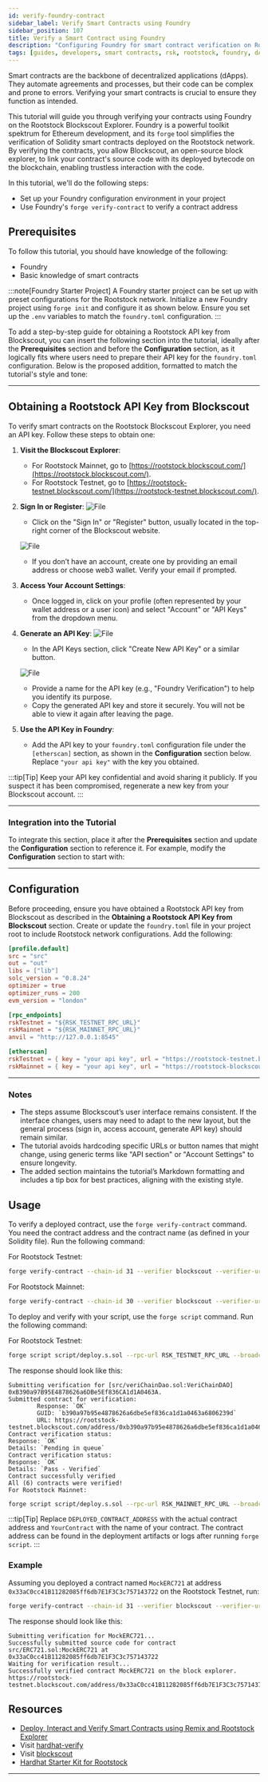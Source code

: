 ```yaml
---
id: verify-foundry-contract
sidebar_label: Verify Smart Contracts using Foundry
sidebar_position: 107
title: Verify a Smart Contract using Foundry
description: "Configuring Foundry for smart contract verification on Rootstock"
tags: [guides, developers, smart contracts, rsk, rootstock, foundry, dApps, ethers]
---
```




Smart contracts are the backbone of decentralized applications (dApps). They automate agreements and processes, but their code can be complex and prone to errors. Verifying your smart contracts is crucial to ensure they function as intended.

This tutorial will guide you through verifying your contracts using Foundry on the Rootstock Blockscout Explorer. Foundry is a powerful toolkit spektrum for Ethereum development, and its `forge` tool simplifies the verification of Solidity smart contracts deployed on the Rootstock network. By verifying the contracts, you allow Blockscout, an open-source block explorer, to link your contract's source code with its deployed bytecode on the blockchain, enabling trustless interaction with the code.

In this tutorial, we'll do the following steps:

- Set up your Foundry configuration environment in your project
- Use Foundry's `forge verify-contract` to verify a contract address

## Prerequisites

To follow this tutorial, you should have knowledge of the following:

- Foundry
- Basic knowledge of smart contracts

:::note[Foundry Starter Project]
A Foundry starter project can be set up with preset configurations for the Rootstock network. Initialize a new Foundry project using `forge init` and configure it as shown below. Ensure you set up the `.env` variables to match the `foundry.toml` configuration.
:::

To add a step-by-step guide for obtaining a Rootstock API key from Blockscout, you can insert the following section into the tutorial, ideally after the **Prerequisites** section and before the **Configuration** section, as it logically fits where users need to prepare their API key for the `foundry.toml` configuration. Below is the proposed addition, formatted to match the tutorial's style and tone:

---

## Obtaining a Rootstock API Key from Blockscout

To verify smart contracts on the Rootstock Blockscout Explorer, you need an API key. Follow these steps to obtain one:

1. **Visit the Blockscout Explorer**:
   - For Rootstock Mainnet, go to [https://rootstock.blockscout.com/](https://rootstock.blockscout.com/).
   - For Rootstock Testnet, go to [https://rootstock-testnet.blockscout.com/](https://rootstock-testnet.blockscout.com/).


2. **Sign In or Register**:
![File](./images/login.jpg)
   - Click on the "Sign In" or "Register" button, usually located in the top-right corner of the Blockscout website.

   ![File](./images/choose.png)
   - If you don’t have an account, create one by providing an email address or choose web3 wallet. Verify your email if prompted.

4. **Access Your Account Settings**:
   - Once logged in, click on your profile (often represented by your wallet address or a user icon) and select "Account" or "API Keys" from the dropdown menu.

5. **Generate an API Key**:
![File](./images/add.jpg)
   - In the API Keys section, click "Create New API Key" or a similar button.

   ![File](./images/name.jpg)
   - Provide a name for the API key (e.g., "Foundry Verification") to help you identify its purpose.
   - Copy the generated API key and store it securely. You will not be able to view it again after leaving the page.

6. **Use the API Key in Foundry**:
   - Add the API key to your `foundry.toml` configuration file under the `[etherscan]` section, as shown in the **Configuration** section below. Replace `"your api key"` with the key you obtained.

:::tip[Tip]
Keep your API key confidential and avoid sharing it publicly. If you suspect it has been compromised, regenerate a new key from your Blockscout account.
:::

---

### Integration into the Tutorial

To integrate this section, place it after the **Prerequisites** section and update the **Configuration** section to reference it. For example, modify the **Configuration** section to start with:

---

## Configuration

Before proceeding, ensure you have obtained a Rootstock API key from Blockscout as described in the **Obtaining a Rootstock API Key from Blockscout** section. Create or update the `foundry.toml` file in your project root to include Rootstock network configurations. Add the following:

```toml
[profile.default]
src = "src"
out = "out"
libs = ["lib"]
solc_version = "0.8.24"
optimizer = true
optimizer_runs = 200
evm_version = "london"

[rpc_endpoints]
rskTestnet = "${RSK_TESTNET_RPC_URL}"
rskMainnet = "${RSK_MAINNET_RPC_URL}"
anvil = "http://127.0.0.1:8545"

[etherscan]
rskTestnet = { key = "your api key", url = "https://rootstock-testnet.blockscout.com/api" }
rskMainnet = { key = "your api key", url = "https://rootstock-blockscout.com/api" }
```

---

### Notes
- The steps assume Blockscout’s user interface remains consistent. If the interface changes, users may need to adapt to the new layout, but the general process (sign in, access account, generate API key) should remain similar.
- The tutorial avoids hardcoding specific URLs or button names that might change, using generic terms like "API section" or "Account Settings" to ensure longevity.
- The added section maintains the tutorial’s Markdown formatting and includes a tip box for best practices, aligning with the existing style.

## Usage

To verify a deployed contract, use the `forge verify-contract` command. You need the contract address and the contract name (as defined in your Solidity file). Run the following command:

For Rootstock Testnet:

```bash
forge verify-contract --chain-id 31 --verifier blockscout --verifier-url https://rootstock-testnet.blockscout.com/api DEPLOYED_CONTRACT_ADDRESS src/YourContract.sol:YourContract
```

For Rootstock Mainnet:

```bash
forge verify-contract --chain-id 30 --verifier blockscout --verifier-url https://rootstock.blockscout.com/api DEPLOYED_CONTRACT_ADDRESS src/YourContract.sol:YourContract
```
To deploy and verify with your script, use the `forge script` command. Run the following command:

For Rootstock Testnet:

```bash
forge script script/deploy.s.sol --rpc-url RSK_TESTNET_RPC_URL --broadcast --verify --legacy --evm-version london --verifier-url https://rootstock-testnet.blockscout.com/api --verifier blockscout
```
The response should look like this:

```
Submitting verification for [src/veriChainDao.sol:VeriChainDAO] 0xB390a97B95E4878626a6DBe5Ef836CA1d1A0463A.
Submitted contract for verification:
        Response: `OK`
        GUID: `b390a97b95e4878626a6dbe5ef836ca1d1a0463a6806239d`
        URL: https://rootstock-testnet.blockscout.com/address/0xb390a97b95e4878626a6dbe5ef836ca1d1a0463a
Contract verification status:
Response: `OK`
Details: `Pending in queue`
Contract verification status:
Response: `OK`
Details: `Pass - Verified`
Contract successfully verified
All (6) contracts were verified!
For Rootstock Mainnet:
```

```bash
forge script script/deploy.s.sol --rpc-url RSK_MAINNET_RPC_URL --broadcast --verify --legacy --evm-version london --verifier-url https://rootstock.blockscout.com/api --verifier blockscout
```

:::tip[Tip]
Replace `DEPLOYED_CONTRACT_ADDRESS` with the actual contract address and `YourContract` with the name of your contract. The contract address can be found in the deployment artifacts or logs after running `forge script`.
:::

### Example

Assuming you deployed a contract named `MockERC721` at address `0x33aC0cc41B11282085ff6db7E1F3C3c757143722` on the Rootstock Testnet, run:

```bash
forge verify-contract --chain-id 31 --verifier blockscout --verifier-url https://rootstock-testnet.blockscout.com/api 0x33aC0cc41B11282085ff6db7E1F3C3c757143722 src/ERC721.sol:MockERC721
```

The response should look like this:

```
Submitting verification for MockERC721...
Successfully submitted source code for contract src/ERC721.sol:MockERC721 at 0x33aC0cc41B11282085ff6db7E1F3C3c757143722
Waiting for verification result...
Successfully verified contract MockERC721 on the block explorer.
https://rootstock-testnet.blockscout.com/address/0x33aC0cc41B11282085ff6db7E1F3C3c757143722#code
```

## Resources
- [Deploy, Interact and Verify Smart Contracts using Remix and Rootstock Explorer](/developers/quickstart/remix/)
- Visit [hardhat-verify](https://hardhat.org/hardhat-runner/plugins/nomicfoundation-hardhat-verify#hardhat-verify)
- Visit [blockscout](https://docs.blockscout.com/for-users/verifying-a-smart-contract/hardhat-verification-plugin)
- [Hardhat Starter Kit for Rootstock](https://github.com/rsksmart/rootstock-hardhat-starterkit)
---
